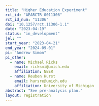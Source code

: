```yaml
---
title: "Higher Education Experiment"
rct_id: "AEARCTR-0011306"
rct_id_num: "11306"
doi: "10.1257/rct.11306-1.1"
date: "2023-04-19"
status: "in_development"
jel: ""
start_year: "2023-04-21"
end_year: "2024-09-01"
pi: "Andrew Simon"
pi_other:
  - name: Michael Ricks
    email: ricksmi@umich.edu
    affiliation: NBER
  - name: Reuben Hurst
    email: hursre@umich.edu
    affiliation: University of Michigan
abstract: "See pre-analysis plan."
layout: registration
---
```


